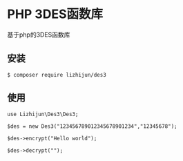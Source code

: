 # PHP 3DES函数库
基于php的3DES函数库

## 安装
```
$ composer require lizhijun/des3
```

## 使用
```
use Lizhijun\Des3\Des3;

$des = new Des3("123456789012345678901234","12345678");

$des->encrypt("Hello world");

$des->decrypt("");
```
